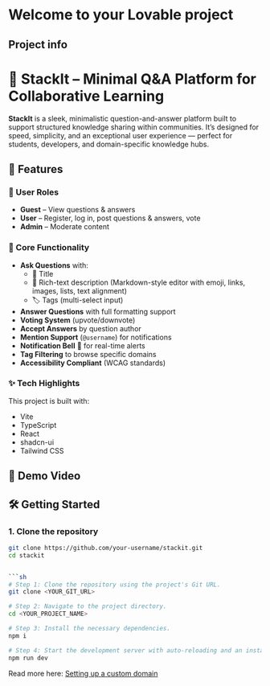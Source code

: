 # Welcome to your Lovable project

## Project info

# 🧠 StackIt – Minimal Q&A Platform for Collaborative Learning

**StackIt** is a sleek, minimalistic question-and-answer platform built to support structured knowledge sharing within communities. It’s designed for speed, simplicity, and an exceptional user experience — perfect for students, developers, and domain-specific knowledge hubs.


## 🚀 Features

### 👤 User Roles
- **Guest** – View questions & answers
- **User** – Register, log in, post questions & answers, vote
- **Admin** – Moderate content

### 🔧 Core Functionality
- **Ask Questions** with:
  - 📌 Title
  - 📝 Rich-text description (Markdown-style editor with emoji, links, images, lists, text alignment)
  - 🏷️ Tags (multi-select input)
- **Answer Questions** with full formatting support
- **Voting System** (upvote/downvote)
- **Accept Answers** by question author
- **Mention Support** (`@username`) for notifications
- **Notification Bell** 🔔 for real-time alerts
- **Tag Filtering** to browse specific domains
- **Accessibility Compliant** (WCAG standards)

### ✨ Tech Highlights
This project is built with:

- Vite
- TypeScript
- React
- shadcn-ui
- Tailwind CSS


## 📸 Demo Video





## 🛠️ Getting Started

### 1. Clone the repository
```bash
git clone https://github.com/your-username/stackit.git
cd stackit


```sh
# Step 1: Clone the repository using the project's Git URL.
git clone <YOUR_GIT_URL>

# Step 2: Navigate to the project directory.
cd <YOUR_PROJECT_NAME>

# Step 3: Install the necessary dependencies.
npm i

# Step 4: Start the development server with auto-reloading and an instant preview.
npm run dev
```


Read more here: [Setting up a custom domain](https://docs.lovable.dev/tips-tricks/custom-domain#step-by-step-guide)
